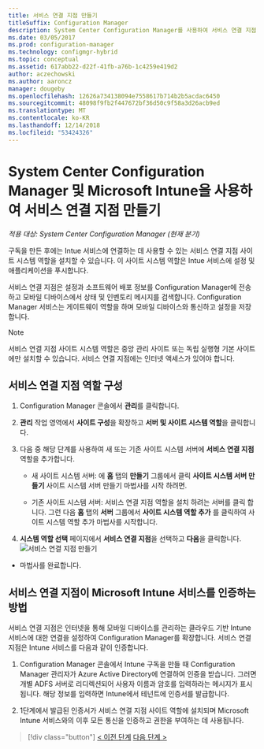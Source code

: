 ```yaml
---
title: 서비스 연결 지점 만들기
titleSuffix: Configuration Manager
description: System Center Configuration Manager를 사용하여 서비스 연결 지점 만들기
ms.date: 03/05/2017
ms.prod: configuration-manager
ms.technology: configmgr-hybrid
ms.topic: conceptual
ms.assetid: 617abb22-d22f-41fb-a76b-1c4259e419d2
author: aczechowski
ms.author: aaroncz
manager: dougeby
ms.openlocfilehash: 12626a734138094e7558617b714b2b5acdac6450
ms.sourcegitcommit: 48098f9fb2f447672bf36d50c9f58a3d26acb9ed
ms.translationtype: MT
ms.contentlocale: ko-KR
ms.lasthandoff: 12/14/2018
ms.locfileid: "53424326"
---
```

# <a name="create-a-service-connection-point-with-system-center-configuration-manager-and-microsoft-intune"></a>System Center Configuration Manager 및 Microsoft Intune을 사용하여 서비스 연결 지점 만들기

*적용 대상: System Center Configuration Manager (현재 분기)*

구독을 만든 후에는 Intue 서비스에 연결하는 데 사용할 수 있는 서비스 연결 지점 사이트 시스템 역할을 설치할 수 있습니다. 이 사이트 시스템 역할은 Intue 서비스에 설정 및 애플리케이션을 푸시합니다.

 서비스 연결 지점은 설정과 소프트웨어 배포 정보를 Configuration Manager에 전송하고 모바일 디바이스에서 상태 및 인벤토리 메시지를 검색합니다. Configuration Manager 서비스는 게이트웨이 역할을 하며 모바일 디바이스와 통신하고 설정을 저장합니다.

> [!NOTE]
>  서비스 연결 지점 사이트 시스템 역할은 중앙 관리 사이트 또는 독립 실행형 기본 사이트에만 설치할 수 있습니다. 서비스 연결 지점에는 인터넷 액세스가 있어야 합니다.


## <a name="configure-the-service-connection-point-role"></a>서비스 연결 지점 역할 구성

1.  Configuration Manager 콘솔에서 **관리**를 클릭합니다.

2.  **관리** 작업 영역에서 **사이트 구성**을 확장하고 **서버 및 사이트 시스템 역할**을 클릭합니다.

3.  다음 중 해당 단계를 사용하여 새 또는 기존 사이트 시스템 서버에 **서비스 연결 지점** 역할을 추가합니다.

    -   새 사이트 시스템 서버: 에 **홈** 탭의 **만들기** 그룹에서 클릭 **사이트 시스템 서버 만들기** 사이트 시스템 서버 만들기 마법사를 시작 하려면.

    -   기존 사이트 시스템 서버: 서비스 연결 지점 역할을 설치 하려는 서버를 클릭 합니다. 그런 다음 **홈** 탭의 **서버** 그룹에서 **사이트 시스템 역할 추가** 를 클릭하여 사이트 시스템 역할 추가 마법사를 시작합니다.

4.  **시스템 역할 선택** 페이지에서 **서비스 연결 지점**을 선택하고 **다음**을 클릭합니다.
![서비스 연결 지점 만들기](../media/mdm-service-connection-point.png)

* 마법사를 완료합니다.

## <a name="how-does-the-service-connection-point-authenticate-with-the-microsoft-intune-service"></a>서비스 연결 지점이 Microsoft Intune 서비스를 인증하는 방법
 서비스 연결 지점은 인터넷을 통해 모바일 디바이스를 관리하는 클라우드 기반 Intune 서비스에 대한 연결을 설정하여 Configuration Manager를 확장합니다. 서비스 연결 지점은 Intune 서비스를 다음과 같이 인증합니다.

1.  Configuration Manager 콘솔에서 Intune 구독을 만들 때 Configuration Manager 관리자가 Azure Active Directory에 연결하여 인증을 받습니다. 그러면 개별 ADFS 서버로 리디렉션되어 사용자 이름과 암호를 입력하라는 메시지가 표시됩니다. 해당 정보를 입력하면 Intune에서 테넌트에 인증서를 발급합니다.

2.  1단계에서 발급된 인증서가 서비스 연결 지점 사이트 역할에 설치되며 Microsoft Intune 서비스와의 이후 모든 통신을 인증하고 권한을 부여하는 데 사용됩니다.

> [!div class="button"]
> [< 이전 단계](terms-and-conditions.md)  [다음 단계 >](enable-platform-enrollment.md)
